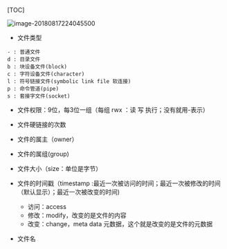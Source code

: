 [TOC]

![image-20180817224045500](/Users/chenyansong/Documents/note/images/linux/filesystem/filesyem1.png)

* 文件类型

```properties
- : 普通文件
d : 目录文件
b : 块设备文件(block)
c : 字符设备文件(character)
l : 符号链接文件(symbolic link file 软连接)
p : 命令管道(pipe)
s : 套接字文件(socket)
```

* 文件权限：9位，每3位一组（每组 rwx ：读 写 执行；没有就用-表示）

* 文件硬链接的次数

* 文件的属主（owner）

* 文件的属组(group)

* 文件大小（size：单位是字节）

* 文件的时间戳（timestamp :最近一次被访问的时间；最近一次被修改的时间（默认显示）；最近一次被改变的时间)

  * 访问：access
  * 修改：modify，改变的是文件的内容
  * 改变：change，meta data 元数据，这个就是改变的是文件的元数据

* 文件名








